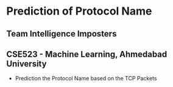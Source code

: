# Prediction of Protocol Name

## Team Intelligence Imposters
## CSE523 - Machine Learning, Ahmedabad University

- Prediction the Protocol Name based on the TCP Packets